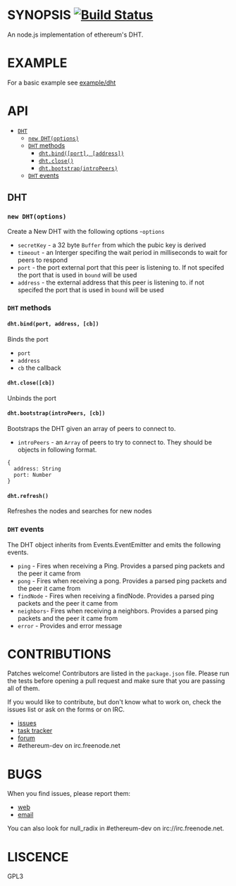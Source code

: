 # SYNOPSIS [![Build Status](https://travis-ci.org/ethereum/ethereumjs-dht.svg)](https://travis-ci.org/ethereum/ethereumjs-dht)
An node.js implementation of ethereum's DHT. 

# EXAMPLE
For a basic example see [example/dht](example/dht)

# API
- [`DHT`](#DHT)
    - [`new DHT(options)`](#new-dht-options)
    - [`DHT` methods](#network-methods)
      - [`dht.bind([port], [address])`](#dhtbindport-address)
      - [`dht.close()`](#dhtclose)
      - [`dht.bootstrap(introPeers)`](#dhtboostrapintropeers)
    - [`DHT` events](#dht-events)

## DHT
### `new DHT(options)`
Create a New DHT with the following options
 -`options`
  - `secretKey` - a 32 byte `Buffer` from which the pubic key is derived
  - `timeout` - an Interger specifing the wait period in milliseconds to wait for peers to respond
  - `port` - the port external port that this peer is listening to. If not specifed the port that is used in `bound` will be used
  - `address` - the external address that this peer is listening  to. if not specifed the port that is used in `bound` will be used

### `DHT` methods
#### `dht.bind(port, address, [cb])`
Binds the port
- `port` 
- `address`
- `cb` the callback

#### `dht.close([cb])`
Unbinds the port

#### `dht.bootstrap(introPeers, [cb])`
Bootstraps the DHT given an array of peers to connect to.
- `introPeers` - an `Array` of peers to try to connect to. They should be objects in following format.
```
{
  address: String
  port: Number
}
```

#### `dht.refresh()`
Refreshes the nodes and searches for new nodes

### `DHT` events
The DHT object inherits from Events.EventEmitter and emits the following events. 
- `ping` - Fires when receiving a Ping. Provides a parsed ping packets and the peer it came from
- `pong` - Fires when receiving a pong. Provides a parsed ping packets and the peer it came from
- `findNode` - Fires when receiving a findNode. Provides a parsed ping packets and the peer it came from
- `neighbors`-  Fires when receiving a neighbors. Provides a parsed ping packets and the peer it came from
- `error` - Provides and error message 

# CONTRIBUTIONS

Patches welcome! Contributors are listed in the `package.json` file.
Please run the tests before opening a pull request and make sure that you are
passing all of them.

If you would like to contribute, but don't know what to work on, check
the issues list or ask on the forms or on IRC.

* [issues](http://github.com/ethereum/ethereumjs-lib/issues)
* [task tracker](https://waffle.io/ethereum/ethereumjs-lib)
* [forum](https://forum.ethereum.org/categories/node-ethereum)
* #ethereum-dev on irc.freenode.net

# BUGS

When you find issues, please report them:

* [web](http://github.com/ethereum/ethereumjs-dht/issues)
* [email](mailto:mb@ethdev.com)

You can also look for null_radix in #ethereum-dev on irc://irc.freenode.net. 

# LISCENCE
GPL3
